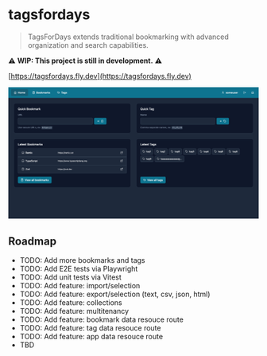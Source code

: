 # tagsfordays

> TagsForDays extends traditional bookmarking with advanced organization and search capabilities.

⚠️ **WIP: This project is still in development.** ⚠️

[https://tagsfordays.fly.dev](https://tagsfordays.fly.dev)

![Screenshot of the homepage](./public/favicons/opengraph-image.png)

## Roadmap

- TODO: Add more bookmarks and tags
- TODO: Add E2E tests via Playwright
- TODO: Add unit tests via Vitest
- TODO: Add feature: import/selection
- TODO: Add feature: export/selection (text, csv, json, html)
- TODO: Add feature: collections
- TODO: Add feature: multitenancy
- TODO: Add feature: bookmark data resouce route
- TODO: Add feature: tag data resouce route
- TODO: Add feature: app data resouce route
- TBD
